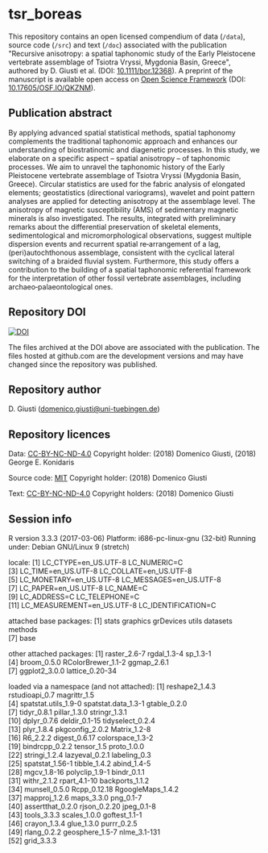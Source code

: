 tsr_boreas
==========

This repository contains an open licensed compendium of data (`/data`), source code (`/src`) and text (`/doc`) associated with the publication "Recursive anisotropy: a spatial taphonomic study of the Early Pleistocene vertebrate assemblage of Tsiotra Vryssi, Mygdonia Basin, Greece", authored by D. Giusti et al. (DOI: [10.1111/bor.12368](https://doi.org/10.1111/bor.12368)). A preprint of the manuscript is available open access on [Open Science Framework](https://osf.io/qkznm/) (DOI: [10.17605/OSF.IO/QKZNM](https://doi.org/10.17605/OSF.IO/QKZNM)).

## Publication abstract

By applying advanced spatial statistical methods, spatial taphonomy complements the traditional taphonomic approach and enhances our understanding of biostratinomic and diagenetic processes. In this study, we elaborate on a specific aspect – spatial anisotropy – of taphonomic processes. We aim to unravel the taphonomic history of the Early Pleistocene vertebrate assemblage of Tsiotra Vryssi (Mygdonia Basin, Greece). Circular statistics are used for the fabric analysis of elongated elements; geostatistics (directional variograms), wavelet and point pattern analyses are applied for detecting anisotropy at the assemblage level. The anisotropy of magnetic susceptibility (AMS) of sedimentary magnetic minerals is also investigated. The results, integrated with preliminary remarks about the differential preservation of skeletal elements, sedimentological and micromorphological observations, suggest multiple dispersion events and recurrent spatial re‐arrangement of a lag, (peri)autochthonous assemblage, consistent with the cyclical lateral switching of a braided fluvial system. Furthermore, this study offers a contribution to the building of a spatial taphonomic referential framework for the interpretation of other fossil vertebrate assemblages, including archaeo‐palaeontological ones.

## Repository DOI

[![DOI](https://zenodo.org/badge/DOI/10.5281/zenodo.1435835.svg)](https://doi.org/10.5281/zenodo.1435835)

The files archived at the DOI above are associated with the publication. The files hosted at github.com are the development versions and may have changed since the repository was published.

## Repository author

D. Giusti (domenico.giusti@uni-tuebingen.de)

## Repository licences

Data: [CC-BY-NC-ND-4.0](https://creativecommons.org/licenses/by-nc-nd/4.0/) Copyright holder: (2018) Domenico Giusti, (2018) George E. Konidaris

Source code: [MIT](https://opensource.org/licenses/MIT) Copyright holder: (2018) Domenico Giusti

Text: [CC-BY-NC-ND-4.0](https://creativecommons.org/licenses/by-nc-nd/4.0/) Copyright holders: (2018) Domenico Giusti

## Session info

R version 3.3.3 (2017-03-06)
Platform: i686-pc-linux-gnu (32-bit)
Running under: Debian GNU/Linux 9 (stretch)

locale:
 [1] LC_CTYPE=en_US.UTF-8       LC_NUMERIC=C              
 [3] LC_TIME=en_US.UTF-8        LC_COLLATE=en_US.UTF-8    
 [5] LC_MONETARY=en_US.UTF-8    LC_MESSAGES=en_US.UTF-8   
 [7] LC_PAPER=en_US.UTF-8       LC_NAME=C                 
 [9] LC_ADDRESS=C               LC_TELEPHONE=C            
[11] LC_MEASUREMENT=en_US.UTF-8 LC_IDENTIFICATION=C       

attached base packages:
[1] stats     graphics  grDevices utils     datasets  methods  
[7] base     

other attached packages:
[1] raster_2.6-7       rgdal_1.3-4        sp_1.3-1          
[4] broom_0.5.0        RColorBrewer_1.1-2 ggmap_2.6.1       
[7] ggplot2_3.0.0      lattice_0.20-34   

loaded via a namespace (and not attached):
 [1] reshape2_1.4.3       rstudioapi_0.7       magrittr_1.5        
 [4] spatstat.utils_1.9-0 spatstat.data_1.3-1  gtable_0.2.0        
 [7] tidyr_0.8.1          pillar_1.3.0         stringr_1.3.1       
[10] dplyr_0.7.6          deldir_0.1-15        tidyselect_0.2.4    
[13] plyr_1.8.4           pkgconfig_2.0.2      Matrix_1.2-8        
[16] R6_2.2.2             digest_0.6.17        colorspace_1.3-2    
[19] bindrcpp_0.2.2       tensor_1.5           proto_1.0.0         
[22] stringi_1.2.4        lazyeval_0.2.1       labeling_0.3        
[25] spatstat_1.56-1      tibble_1.4.2         abind_1.4-5         
[28] mgcv_1.8-16          polyclip_1.9-1       bindr_0.1.1         
[31] withr_2.1.2          rpart_4.1-10         backports_1.1.2     
[34] munsell_0.5.0        Rcpp_0.12.18         RgoogleMaps_1.4.2   
[37] mapproj_1.2.6        maps_3.3.0           png_0.1-7           
[40] assertthat_0.2.0     rjson_0.2.20         jpeg_0.1-8          
[43] tools_3.3.3          scales_1.0.0         goftest_1.1-1       
[46] crayon_1.3.4         glue_1.3.0           purrr_0.2.5         
[49] rlang_0.2.2          geosphere_1.5-7      nlme_3.1-131        
[52] grid_3.3.3
